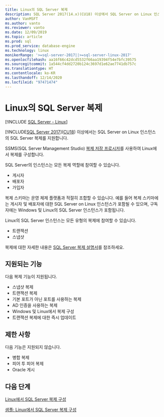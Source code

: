 ```yaml
---
title: Linux의 SQL Server 복제
description: SQL Server 2017(14.x)(CU18) 이상에서 SQL Server on Linux 인스턴스에 대해 SQL Server 복제를 지원하는 방법을 알아봅니다.
author: VanMSFT
ms.author: vanto
ms.reviewer: vanto
ms.date: 12/09/2019
ms.topic: article
ms.prod: sql
ms.prod_service: database-engine
ms.technology: linux
monikerRange: '>=sql-server-2017||>=sql-server-linux-2017'
ms.openlocfilehash: aa16f66c42dcd5532f66aa19394f54e7bfc39575
ms.sourcegitcommit: 1a544cf4dd2720b124c3697d1e62ae7741db757c
ms.translationtype: HT
ms.contentlocale: ko-KR
ms.lasthandoff: 12/14/2020
ms.locfileid: "97471474"
---
```

# <a name="sql-server-replication-on-linux"></a>Linux의 SQL Server 복제

[!INCLUDE [SQL Server - Linux](../includes/applies-to-version/sql-linux.md)]

[!INCLUDE[SQL Server 2017](../includes/sssqlv14-md.md)]([CU18](https://support.microsoft.com/help/4527377)) 이상에서는 SQL Server on Linux 인스턴스의 SQL Server 복제를 지원합니다.

SSMS(SQL Server Management Studio) [복제 저장 프로시저](../relational-databases/system-stored-procedures/replication-stored-procedures-transact-sql.md)를 사용하여 Linux에서 복제를 구성합니다.

SQL Server의 인스턴스는 모든 복제 역할에 참여할 수 있습니다.

* 게시자
* 배포자
* 가입자

복제 스키마는 운영 체제 플랫폼과 적절히 조합할 수 있습니다. 예를 들어 복제 스키마에는 게시자 및 배포자에 대한 SQL Server on Linux 인스턴스가 포함될 수 있으며, 구독자에는 Windows 및 Linux의 SQL Server 인스턴스가 포함됩니다.

Linux의 SQL Server 인스턴스는 모든 유형의 복제에 참여할 수 있습니다.

* 트랜잭션
* 스냅샷

복제에 대한 자세한 내용은 [SQL Server 복제 설명서](../relational-databases/replication/sql-server-replication.md)를 참조하세요.

## <a name="supported-features"></a>지원되는 기능

다음 복제 기능이 지원됩니다.

* 스냅샷 복제
* 트랜잭션 복제
* 기본 포트가 아닌 포트를 사용하는 복제 <!--Add link to explanation-->
* AD 인증을 사용하는 복제
* Windows 및 Linux에서 복제 구성
* 트랜잭션 복제에 대한 즉시 업데이트

## <a name="limitations"></a>제한 사항

다음 기능은 지원되지 않습니다.

* 병합 복제
* 피어 투 피어 복제
* Oracle 게시

## <a name="next-steps"></a>다음 단계

[Linux에서 SQL Server 복제 구성](sql-server-linux-replication-tutorial-tsql.md)

[샘플: Linux에서 SQL Server 복제 구성](sql-server-linux-replication-configure.md)
